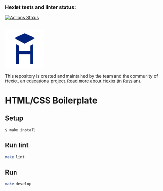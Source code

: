 ### Hexlet tests and linter status:
[![Actions Status](https://github.com/VadimFilimonov/layout-designer-project-lvl1/workflows/hexlet-check/badge.svg)](https://github.com/VadimFilimonov/layout-designer-project-lvl1/actions)

##
[![Hexlet Ltd. logo](https://raw.githubusercontent.com/Hexlet/hexletguides.github.io/master/images/hexlet_logo128.png)](https://ru.hexlet.io/pages/about?utm_source=github&utm_medium=link&utm_campaign=nodejs-package)

This repository is created and maintained by the team and the community of Hexlet, an educational project. [Read more about Hexlet (in Russian)](https://ru.hexlet.io/pages/about?utm_source=github&utm_medium=link&utm_campaign=nodejs-package).
##

# HTML/CSS Boilerplate

## Setup

```sh
$ make install
```

## Run lint

```sh
make lint
```

## Run

```sh
make develop
```
